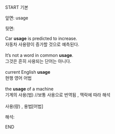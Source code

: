 START
기본

앞면:
usage


뒷면:
<div>Car <strong>usage</strong> is predicted to increase. </div><div>자동차 사용량이 증가할 것으로 예측된다.</div><div><br></div><div>It’s not a word in common <strong>usage</strong>. </div><div><div>그것은 흔히 사용되는 단어는 아니다.</div></div><div><br></div><div><div>current English <b>usage</b> </div><div>현행 영어 어법</div></div><div><br></div><div>the <b>usage </b>of a machine<br></div><div>기계의 사용(법) //보통 사용으로 번역됨 , 맥락에 따라 해석<br></div><div><br></div><div>사용(량) , 용법[어법]</div>


해석:
<!--ID: 1746614454923-->
END